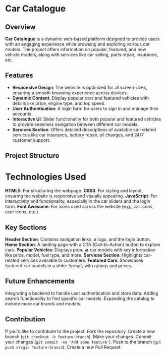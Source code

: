 # Car Catalogue

## Overview
**Car Catalogue** is a dynamic web-based platform designed to provide users with an engaging experience while browsing and exploring various car models. The project offers information on popular, featured, and new vehicle models, along with services like car selling, parts repair, insurance, etc.

## Features
- **Responsive Design**: The website is optimized for all screen sizes, ensuring a smooth browsing experience across devices.
- **Dynamic Content**: Display popular cars and featured vehicles with details like price, engine type, and top speed.
- **User Authentication**: A login form for users to sign in and manage their accounts.
- **Interactive UI**: Slider functionality for both popular and featured vehicles to provide seamless navigation between different car models.
- **Services Section**: Offers detailed descriptions of available car-related services like car insurance, battery repair, oil changes, and 24/7 customer support.


## Project Structure

# Technologies Used
**HTML5**: For structuring the webpage.
**CSS3**: For styling and layout, ensuring the website is responsive and visually appealing.
**JavaScript**: For interactivity and functionality, especially in the car sliders and the login form.
**Font Awesome**: For icons used across the website (e.g., car icons, user icons, etc.).

## Key Sections
**Header Section**: Contains navigation links, a logo, and the login button.
**Home Section**: A landing page with a CTA (Call-to-Action) button to explore cars.
**Popular Vehicles**: Displays popular car models with key information like price, model, fuel type, and more.
**Services Section**: Highlights car-related services available to customers.
**Featured Cars**: Showcases featured car models in a slider format, with ratings and prices.

## Future Enhancements
Integrating a backend to handle user authentication and store data.
Adding search functionality to find specific car models.
Expanding the catalog to include more car brands and models.

## Contribution
If you'd like to contribute to the project:
Fork the repository.
Create a new branch (`git checkout -b feature-branch`).
Make your changes.
Commit your changes (`git commit -am 'Add some feature'`).
Push to the branch (`git push origin feature-branch`).
Create a new Pull Request.

